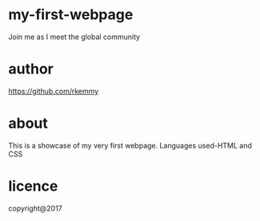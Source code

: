 # my-first-webpage
Join me as I meet the global community
# author
https://github.com/rkemmy
# about
This is a showcase of my very first webpage. 
Languages used-HTML and CSS
# licence
copyright@2017

